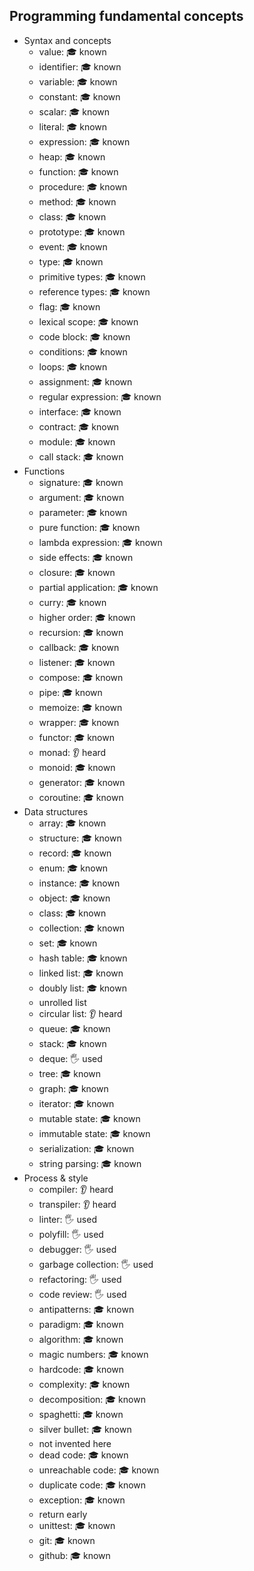 ## Programming fundamental concepts

- Syntax and concepts
  - value: 🎓 known
  - identifier: 🎓 known
  - variable: 🎓 known
  - constant: 🎓 known
  - scalar: 🎓 known
  - literal: 🎓 known
  - expression: 🎓 known
  - heap: 🎓 known
  - function: 🎓 known
  - procedure: 🎓 known
  - method: 🎓 known
  - class: 🎓 known
  - prototype: 🎓 known
  - event: 🎓 known
  - type: 🎓 known
  - primitive types: 🎓 known
  - reference types: 🎓 known
  - flag: 🎓 known
  - lexical scope: 🎓 known
  - code block: 🎓 known
  - conditions: 🎓 known
  - loops: 🎓 known
  - assignment: 🎓 known
  - regular expression: 🎓 known
  - interface: 🎓 known
  - contract: 🎓 known
  - module: 🎓 known
  - call stack: 🎓 known
- Functions
  - signature: 🎓 known
  - argument: 🎓 known
  - parameter: 🎓 known
  - pure function: 🎓 known
  - lambda expression: 🎓 known
  - side effects: 🎓 known
  - closure: 🎓 known
  - partial application: 🎓 known
  - curry: 🎓 known
  - higher order: 🎓 known
  - recursion: 🎓 known
  - callback: 🎓 known
  - listener: 🎓 known
  - compose: 🎓 known
  - pipe: 🎓 known
  - memoize: 🎓 known
  - wrapper: 🎓 known
  - functor: 🎓 known
  - monad: 👂 heard
  - monoid: 🎓 known
  - generator: 🎓 known
  - coroutine: 🎓 known
- Data structures
  - array: 🎓 known
  - structure: 🎓 known
  - record: 🎓 known
  - enum: 🎓 known
  - instance: 🎓 known
  - object: 🎓 known
  - class: 🎓 known
  - collection: 🎓 known
  - set: 🎓 known
  - hash table: 🎓 known
  - linked list: 🎓 known
  - doubly list: 🎓 known
  - unrolled list
  - circular list: 👂 heard
  - queue: 🎓 known
  - stack: 🎓 known
  - deque: 🖐️ used
  - tree: 🎓 known
  - graph: 🎓 known
  - iterator: 🎓 known
  - mutable state: 🎓 known
  - immutable state: 🎓 known
  - serialization: 🎓 known
  - string parsing: 🎓 known
- Process & style
  - compiler: 👂 heard
  - transpiler: 👂 heard
  - linter: 🖐️ used
  - polyfill: 🖐️ used
  - debugger: 🖐️ used
  - garbage collection: 🖐️ used
  - refactoring: 🖐️ used
  - code review: 🖐️ used
  - antipatterns: 🎓 known
  - paradigm: 🎓 known
  - algorithm: 🎓 known
  - magic numbers: 🎓 known
  - hardcode: 🎓 known
  - complexity: 🎓 known
  - decomposition: 🎓 known
  - spaghetti: 🎓 known
  - silver bullet: 🎓 known
  - not invented here
  - dead code: 🎓 known
  - unreachable code: 🎓 known
  - duplicate code: 🎓 known
  - exception: 🎓 known
  - return early
  - unittest: 🎓 known
  - git: 🎓 known
  - github: 🎓 known

